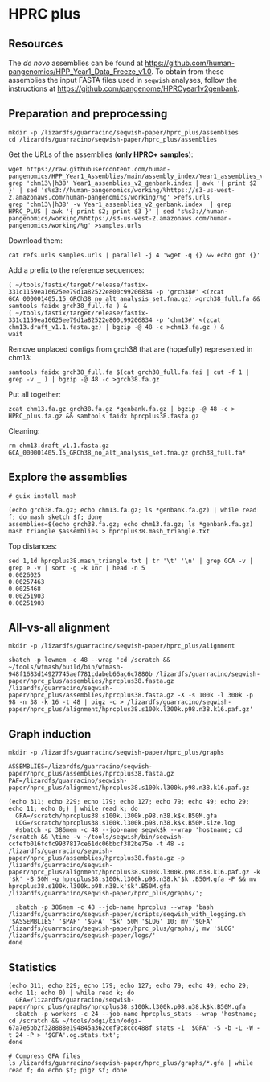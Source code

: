 # HPRC plus

## Resources

The *de novo* assemblies can be found at https://github.com/human-pangenomics/HPP_Year1_Data_Freeze_v1.0.
To obtain from these assemblies the input FASTA files used in `seqwish` analyses, follow the instructions at https://github.com/pangenome/HPRCyear1v2genbank.

## Preparation and preprocessing

```shell
mkdir -p /lizardfs/guarracino/seqwish-paper/hprc_plus/assemblies
cd /lizardfs/guarracino/seqwish-paper/hprc_plus/assemblies
```

Get the URLs of the assemblies (**only HPRC+ samples**):

```shell
wget https://raw.githubusercontent.com/human-pangenomics/HPP_Year1_Assemblies/main/assembly_index/Year1_assemblies_v2_genbank.index
grep 'chm13\|h38' Year1_assemblies_v2_genbank.index | awk '{ print $2 }' | sed 's%s3://human-pangenomics/working/%https://s3-us-west-2.amazonaws.com/human-pangenomics/working/%g' >refs.urls
grep 'chm13\|h38' -v Year1_assemblies_v2_genbank.index  | grep HPRC_PLUS | awk '{ print $2; print $3 }' | sed 's%s3://human-pangenomics/working/%https://s3-us-west-2.amazonaws.com/human-pangenomics/working/%g' >samples.urls
```

Download them:

```shell
cat refs.urls samples.urls | parallel -j 4 'wget -q {} && echo got {}'
```

Add a prefix to the reference sequences:

```shell
( ~/tools/fastix/target/release/fastix-331c1159ea16625ee79d1a82522e800c99206834 -p 'grch38#' <(zcat GCA_000001405.15_GRCh38_no_alt_analysis_set.fna.gz) >grch38_full.fa && samtools faidx grch38_full.fa ) &
( ~/tools/fastix/target/release/fastix-331c1159ea16625ee79d1a82522e800c99206834 -p 'chm13#' <(zcat chm13.draft_v1.1.fasta.gz) | bgzip -@ 48 -c >chm13.fa.gz ) &
wait
```

Remove unplaced contigs from grch38 that are (hopefully) represented in chm13:

```shell
samtools faidx grch38_full.fa $(cat grch38_full.fa.fai | cut -f 1 | grep -v _ ) | bgzip -@ 48 -c >grch38.fa.gz
```

Put all together:

```shell
zcat chm13.fa.gz grch38.fa.gz *genbank.fa.gz | bgzip -@ 48 -c > HPRC_plus.fa.gz && samtools faidx hprcplus38.fasta.gz
```

Cleaning:

```shell
rm chm13.draft_v1.1.fasta.gz GCA_000001405.15_GRCh38_no_alt_analysis_set.fna.gz grch38_full.fa*
```

## Explore the assemblies

```shell
# guix install mash

(echo grch38.fa.gz; echo chm13.fa.gz; ls *genbank.fa.gz) | while read f; do mash sketch $f; done
assemblies=$(echo grch38.fa.gz; echo chm13.fa.gz; ls *genbank.fa.gz)
mash triangle $assemblies > hprcplus38.mash_triangle.txt
```

Top distances:

```shell
sed 1,1d hprcplus38.mash_triangle.txt | tr '\t' '\n' | grep GCA -v | grep e -v | sort -g -k 1nr | head -n 5
0.0026025
0.00257463
0.0025468
0.00251903
0.00251903
```

## All-vs-all alignment

```shell
mkdir -p /lizardfs/guarracino/seqwish-paper/hprc_plus/alignment

sbatch -p lowmem -c 48 --wrap 'cd /scratch && ~/tools/wfmash/build/bin/wfmash-948f1683d14927745aef781cdabeb66ac6c7880b /lizardfs/guarracino/seqwish-paper/hprc_plus/assemblies/hprcplus38.fasta.gz /lizardfs/guarracino/seqwish-paper/hprc_plus/assemblies/hprcplus38.fasta.gz -X -s 100k -l 300k -p 98 -n 38 -k 16 -t 48 | pigz -c > /lizardfs/guarracino/seqwish-paper/hprc_plus/alignment/hprcplus38.s100k.l300k.p98.n38.k16.paf.gz'
```

## Graph induction

```shell
mkdir -p /lizardfs/guarracino/seqwish-paper/hprc_plus/graphs

ASSEMBLIES=/lizardfs/guarracino/seqwish-paper/hprc_plus/assemblies/hprcplus38.fasta.gz
PAF=/lizardfs/guarracino/seqwish-paper/hprc_plus/alignment/hprcplus38.s100k.l300k.p98.n38.k16.paf.gz

(echo 311; echo 229; echo 179; echo 127; echo 79; echo 49; echo 29; echo 11; echo 0;) | while read k; do
  GFA=/scratch/hprcplus38.s100k.l300k.p98.n38.k$k.B50M.gfa
  LOG=/scratch/hprcplus38.s100k.l300k.p98.n38.k$k.B50M.size.log
  #sbatch -p 386mem -c 48 --job-name seqwk$k --wrap 'hostname; cd /scratch && \time -v ~/tools/seqwish/bin/seqwish-ccfefb016fcfc9937817ce61dc06bbcf382be75e -t 48 -s /lizardfs/guarracino/seqwish-paper/hprc_plus/assemblies/hprcplus38.fasta.gz -p /lizardfs/guarracino/seqwish-paper/hprc_plus/alignment/hprcplus38.s100k.l300k.p98.n38.k16.paf.gz -k '$k' -B 50M -g hprcplus38.s100k.l300k.p98.n38.k'$k'.B50M.gfa -P && mv hprcplus38.s100k.l300k.p98.n38.k'$k'.B50M.gfa /lizardfs/guarracino/seqwish-paper/hprc_plus/graphs/';
  
  sbatch -p 386mem -c 48 --job-name hprcplus --wrap 'bash /lizardfs/guarracino/seqwish-paper/scripts/seqwish_with_logging.sh '$ASSEMBLIES' '$PAF' '$GFA' '$k' 50M '$LOG' 10; mv '$GFA' /lizardfs/guarracino/seqwish-paper/hprc_plus/graphs/; mv '$LOG' /lizardfs/guarracino/seqwish-paper/logs/'
done
```

## Statistics

```shell
(echo 311; echo 229; echo 179; echo 127; echo 79; echo 49; echo 29; echo 11; echo 0) | while read k; do
  GFA=/lizardfs/guarracino/seqwish-paper/hprc_plus/graphs/hprcplus38.s100k.l300k.p98.n38.k$k.B50M.gfa
  sbatch -p workers -c 24 --job-name hprcplus_stats --wrap 'hostname; cd /scratch && ~/tools/odgi/bin/odgi-67a7e5bb2f328888e194845a362cef9c8ccc488f stats -i '$GFA' -S -b -L -W -t 24 -P > '$GFA'.og.stats.txt';
done

# Compress GFA files
ls /lizardfs/guarracino/seqwish-paper/hprc_plus/graphs/*.gfa | while read f; do echo $f; pigz $f; done
```
